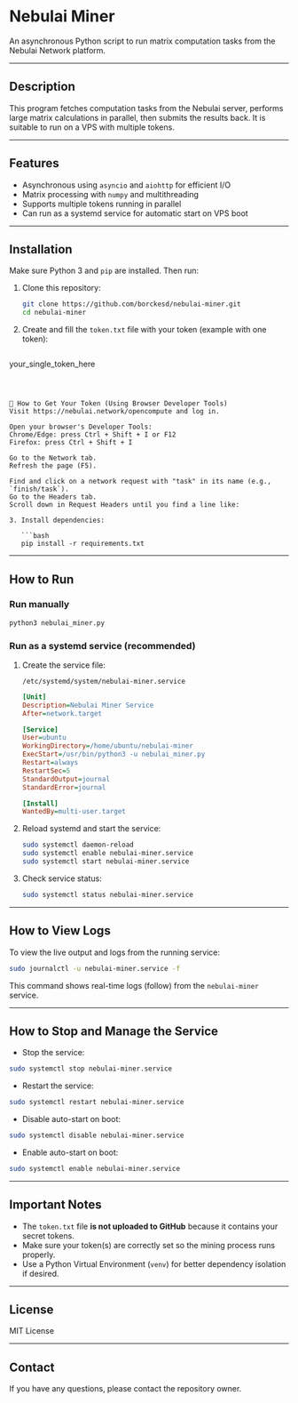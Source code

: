 # Nebulai Miner

An asynchronous Python script to run matrix computation tasks from the Nebulai Network platform.

---

## Description

This program fetches computation tasks from the Nebulai server, performs large matrix calculations in parallel, then submits the results back. It is suitable to run on a VPS with multiple tokens.

---

## Features

- Asynchronous using `asyncio` and `aiohttp` for efficient I/O  
- Matrix processing with `numpy` and multithreading  
- Supports multiple tokens running in parallel  
- Can run as a systemd service for automatic start on VPS boot

---

## Installation

Make sure Python 3 and `pip` are installed. Then run:

1. Clone this repository:

   ```bash
   git clone https://github.com/borckesd/nebulai-miner.git
   cd nebulai-miner
   ```

2. Create and fill the `token.txt` file with your token (example with one token):

   ```bash
your_single_token_here
```



🔑 How to Get Your Token (Using Browser Developer Tools)  
Visit https://nebulai.network/opencompute and log in.

Open your browser's Developer Tools:  
Chrome/Edge: press Ctrl + Shift + I or F12  
Firefox: press Ctrl + Shift + I

Go to the Network tab.  
Refresh the page (F5).  

Find and click on a network request with "task" in its name (e.g., `finish/task`).  
Go to the Headers tab.  
Scroll down in Request Headers until you find a line like:

3. Install dependencies:

   ```bash
   pip install -r requirements.txt
   ```

---

## How to Run

### Run manually

```bash
python3 nebulai_miner.py
```

### Run as a systemd service (recommended)

1. Create the service file:

   `/etc/systemd/system/nebulai-miner.service`

   ```ini
   [Unit]
   Description=Nebulai Miner Service
   After=network.target

   [Service]
   User=ubuntu
   WorkingDirectory=/home/ubuntu/nebulai-miner
   ExecStart=/usr/bin/python3 -u nebulai_miner.py
   Restart=always
   RestartSec=5
   StandardOutput=journal
   StandardError=journal

   [Install]
   WantedBy=multi-user.target
   ```

2. Reload systemd and start the service:

   ```bash
   sudo systemctl daemon-reload
   sudo systemctl enable nebulai-miner.service
   sudo systemctl start nebulai-miner.service
   ```

3. Check service status:

   ```bash
   sudo systemctl status nebulai-miner.service
   ```

---

## How to View Logs

To view the live output and logs from the running service:

```bash
sudo journalctl -u nebulai-miner.service -f
```

This command shows real-time logs (follow) from the `nebulai-miner` service.

---

## How to Stop and Manage the Service

- Stop the service:

```bash
sudo systemctl stop nebulai-miner.service
```

- Restart the service:

```bash
sudo systemctl restart nebulai-miner.service
```

- Disable auto-start on boot:

```bash
sudo systemctl disable nebulai-miner.service
```

- Enable auto-start on boot:

```bash
sudo systemctl enable nebulai-miner.service
```

---

## Important Notes

- The `token.txt` file **is not uploaded to GitHub** because it contains your secret tokens.  
- Make sure your token(s) are correctly set so the mining process runs properly.  
- Use a Python Virtual Environment (`venv`) for better dependency isolation if desired.

---

## License

MIT License

---

## Contact

If you have any questions, please contact the repository owner.
